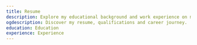```yaml
---
title: Resume
description: Explore my educational background and work experience on my resume page, detailing my qualifications and professional journey.
ogdescription: Discover my resume, qualifications and career journey.
education: Education
experience: Experience
---
```

